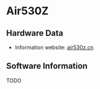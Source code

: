 # Air530Z

## Hardware Data

* Information website: [air530z.cn](https://air530z.cn)

## Software Information

TODO

